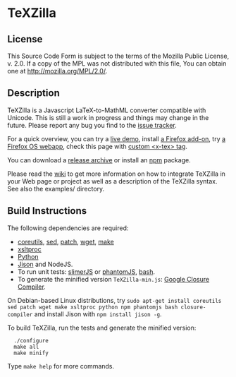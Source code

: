 TeXZilla
========

License
-------

This Source Code Form is subject to the terms of the Mozilla Public
License, v. 2.0. If a copy of the MPL was not distributed with this
file, You can obtain one at http://mozilla.org/MPL/2.0/.

Description
-----------

TeXZilla is a Javascript LaTeX-to-MathML converter compatible
with Unicode. This is still a work in progress and things may change in the
future. Please report any bug you find to the
[issue tracker](https://github.com/fred-wang/TeXZilla/issues?state=open).

For a quick overview, you can try a
[live demo](http://fred-wang.github.io/TeXZilla/), install
[a Firefox add-on](https://addons.mozilla.org/en-US/firefox/addon/texzilla/),
try [a Firefox OS webapp](http://r-gaia-cs.github.io/TeXZilla-webapp/),
check this page with [custom &lt;x-tex&gt; tag](http://fred-wang.github.io/x-tex/demo/).

You can download a [release archive](https://github.com/fred-wang/TeXZilla/releases) or
install an [npm](https://www.npmjs.org/package/texzilla) package.

Please read the [wiki](https://github.com/fred-wang/TeXZilla/wiki) to get more
information on how to integrate TeXZilla in your Web page or project as well
as a description of the TeXZilla syntax. See also the examples/ directory.

Build Instructions
------------------

The following dependencies are required:

- [coreutils](https://www.gnu.org/software/coreutils/), [sed](https://www.gnu.org/software/sed/), [patch](https://www.gnu.org/software/patch/), [wget](https://www.gnu.org/software/wget/), [make](https://www.gnu.org/software/make/)
- [xsltproc](http://xmlsoft.org/XSLT/xsltproc2.html)
- [Python](http://www.python.org/)
- [Jison](http://zaach.github.io/jison) and NodeJS.
- To run unit tests: [slimerJS](http://slimerjs.org/) or [phantomJS](http://phantomjs.org/), [bash](https://www.gnu.org/software/bash/).
- To generate the minified version `TeXZilla-min.js`: [Google Closure Compiler](https://developers.google.com/closure/compiler/).

On Debian-based Linux distributions, try `sudo apt-get install coreutils sed patch wget make xsltproc python npm phantomjs bash closure-compiler` and install Jison with `npm install jison -g`.

To build TeXZilla, run the tests and generate the minified version:

      ./configure
      make all
      make minify

Type `make help` for more commands.
